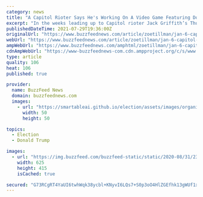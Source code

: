```yaml
---
category: news
title: "A Capitol Rioter Says He's Working On A Video Game Featuring Donald Trump Shooting “Dem Zombies” And “Antifa”"
excerpt: "In the weeks leading up to Capitol rioter Jack Griffith’s Thursday guilty plea, he repeatedly posted on Facebook promoting a video game he says he's building where an animated Donald Trump shoots and threatens monsters,"
publishedDateTime: 2021-07-29T19:36:00Z
originalUrl: "https://www.buzzfeednews.com/article/zoetillman/jan-6-capitol-rioter-donald-trump-shooter-video-game"
webUrl: "https://www.buzzfeednews.com/article/zoetillman/jan-6-capitol-rioter-donald-trump-shooter-video-game"
ampWebUrl: "https://www.buzzfeednews.com/amphtml/zoetillman/jan-6-capitol-rioter-donald-trump-shooter-video-game"
cdnAmpWebUrl: "https://www-buzzfeednews-com.cdn.ampproject.org/c/s/www.buzzfeednews.com/amphtml/zoetillman/jan-6-capitol-rioter-donald-trump-shooter-video-game"
type: article
quality: 106
heat: 106
published: true

provider:
  name: BuzzFeed News
  domain: buzzfeednews.com
  images:
    - url: "https://smartableai.github.io/election/assets/images/organizations/buzzfeednews.com-50x50.jpg"
      width: 50
      height: 50

topics:
  - Election
  - Donald Trump

images:
  - url: "https://img.buzzfeed.com/buzzfeed-static/static/2020-08/31/23/tmp/4b74ed238220/tmp-name-2-7432-1598918055-10_dblbig.jpg"
    width: 625
    height: 415
    isCached: true

secured: "G73RCgRT4YaUI6twhWqk38ycbl+KNyvI6LQs7+S0p3oO4HlZGEfhk13gWUf1xZGRCgESzFo3m2mHt4F5POREtLw6JkqNTUKn9FPOmjFXUSfLaCqyHZkuEPJitGTfysKjI8D4USQnueQnhgFzyPWFiB5Gv1m5UDZyUlk3zPuthrZ7wCVv2lVmYlwE0pFfsBPbGkst0v8V+SIHymvHEFzzRaZhKlq2u7GBaViPzVM+VPmtSjQm6lhR0jm8iszVectRrwZf/JI1j3kHPK89eyNQRDkIFltqZ/T5joD9rl3PIqVfVSXl6jvDR4/dAnTaFSisAJuuqflik6g6yYaz8zNujcqWJDl+Wx+mFea2QfgB26U=;TUK+7xEMLSnVpaWVnXud+g=="
---
```


